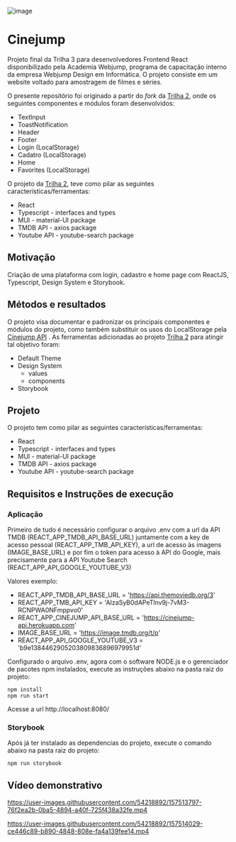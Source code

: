 ![image](https://user-images.githubusercontent.com/54218892/157514460-a1302985-4a3e-4306-9ca2-0d4ef81ab143.png)

# Cinejump

Projeto final da Trilha 3 para desenvolvedores Frontend React disponibilizado pela Academia Webjump, programa de capacitação interno da empresa Webjump Design em Informática. O projeto consiste em um website voltado para amostragem de filmes e séries.

O presente repositório foi originado a partir do _fork_ da [Trilha 2](https://github.com/jvictorsouza/cinejump-wj-trilha2), onde os seguintes componentes e módulos foram desenvolvidos:

- TextInput
- ToastNotification
- Header
- Footer
- Login (LocalStorage)
- Cadatro (LocalStorage)
- Home
- Favorites (LocalStorage)

O projeto da [Trilha 2](https://github.com/jvictorsouza/cinejump-wj-trilha2), teve como pilar as seguintes características/ferramentas:

- React
- Typescript - interfaces and types
- MUI - material-UI package
- TMDB API - axios package
- Youtube API - youtube-search package

## Motivação

Criação de uma plataforma com login, cadastro e home page com ReactJS, Typescript, Design System e Storybook.

## Métodos e resultados

O projeto visa documentar e padronizar os principais componentes e módulos do projeto, como também substituir os usos do LocalStorage pela [Cinejump API](https://github.com/90lucasgabriel/cinejump-api#live-api) . As ferramentas adicionadas ao projeto [Trilha 2](https://github.com/jvictorsouza/cinejump-wj-trilha2) para atingir tal objetivo foram:

- Default Theme
- Design System
  - values
  - components
- Storybook

## Projeto

O projeto tem como pilar as seguintes características/ferramentas:

- React
- Typescript - interfaces and types
- MUI - material-UI package
- TMDB API - axios package
- Youtube API - youtube-search package

## Requisitos e Instruções de execução

### Aplicação
Primeiro de tudo é necessário configurar o arquivo .env com a url da API TMDB (REACT_APP_TMDB_API_BASE_URL) juntamente com a key de acesso pessoal (REACT_APP_TMB_API_KEY), a url de acesso às imagens (IMAGE_BASE_URL) e por fim o token para acesso à API do Google, mais precisamente para a API Youtube Search (REACT_APP_API_GOOGLE_YOUTUBE_V3)

Valores exemplo:

- REACT_APP_TMDB_API_BASE_URL = 'https://api.themoviedb.org/3'
- REACT_APP_TMB_API_KEY = 'AIzaSyB0dAPeTlnv9j-7vM3-RCNPWA0NFmppvo0'
- REACT_APP_CINEJUMP_API_BASE_URL = 'https://cinejump-api.herokuapp.com'
- IMAGE_BASE_URL = 'https://image.tmdb.org/t/p'
- REACT_APP_API_GOOGLE_YOUTUBE_V3 = 'b9e1384462905203809836896979951d'

Configurado o arquivo .env, agora com o software NODE.js e o gerenciador de pacotes npm instalados, execute as instruções abaixo na pasta raiz do projeto:

```console
npm install
npm run start
```

Acesse a url http://localhost:8080/

### Storybook
Após já ter instalado as dependencias do projeto, execute o comando abaixo na pasta raiz do projeto:
```console
npm run storybook
```

## Vídeo demonstrativo

https://user-images.githubusercontent.com/54218892/157513797-76f2ea2b-0ba5-4894-a40f-725f438a32fe.mp4

https://user-images.githubusercontent.com/54218892/157514029-ce446c89-b890-4848-808e-fa4a139fee14.mp4

